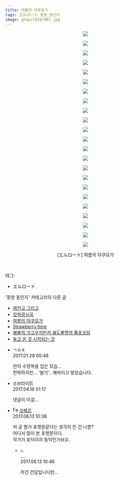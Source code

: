 ```yaml
---
title: 여름의 야쿠모가
tags: エルロード 동방_동인지
image: ghap/1924/001.jpg
---
```

<div class="article">
<p style="text-align: center; clear: none; float: none;"><img src="{{ site.nasurl }}/ghap/1924/001.jpg"/></p>
<p style="text-align: center; clear: none; float: none;"><img src="{{ site.nasurl }}/ghap/1924/002.jpg"/></p>
<p style="text-align: center; clear: none; float: none;"><img src="{{ site.nasurl }}/ghap/1924/003.jpg"/></p>
<p style="text-align: center; clear: none; float: none;"><img src="{{ site.nasurl }}/ghap/1924/004.jpg"/></p>
<p style="text-align: center; clear: none; float: none;"><img src="{{ site.nasurl }}/ghap/1924/005.jpg"/></p>
<p style="text-align: center; clear: none; float: none;"><img src="{{ site.nasurl }}/ghap/1924/006.jpg"/></p>
<p style="text-align: center; clear: none; float: none;"><img src="{{ site.nasurl }}/ghap/1924/007.jpg"/></p>
<p style="text-align: center; clear: none; float: none;"><img src="{{ site.nasurl }}/ghap/1924/008.jpg"/></p>
<p style="text-align: center; clear: none; float: none;"><img src="{{ site.nasurl }}/ghap/1924/009.jpg"/></p>
<p style="text-align: center; clear: none; float: none;"><img src="{{ site.nasurl }}/ghap/1924/010.jpg"/></p>
<p style="text-align: center; clear: none; float: none;"><img src="{{ site.nasurl }}/ghap/1924/011.jpg"/></p>
<p style="text-align: center; clear: none; float: none;"><img src="{{ site.nasurl }}/ghap/1924/012.jpg"/></p>
<p style="text-align: center; clear: none; float: none;"><img src="{{ site.nasurl }}/ghap/1924/013.jpg"/></p>
<p style="text-align: center; clear: none; float: none;"><img src="{{ site.nasurl }}/ghap/1924/014.jpg"/></p>
<p style="text-align: center; clear: none; float: none;"><img src="{{ site.nasurl }}/ghap/1924/015.jpg"/></p>
<p style="text-align: center; clear: none; float: none;"><img src="{{ site.nasurl }}/ghap/1924/016.jpg"/></p>
<p style="text-align: center; clear: none; float: none;"><img src="{{ site.nasurl }}/ghap/1924/017.jpg"/></p>
<p style="text-align: center; clear: none; float: none;"><img src="{{ site.nasurl }}/ghap/1924/018.jpg"/></p>
<p style="text-align: center; clear: none; float: none;"><img src="{{ site.nasurl }}/ghap/1924/019.jpg"/></p>
<p style="text-align: center; clear: none; float: none;"><img src="{{ site.nasurl }}/ghap/1924/020.jpg"/></p>
<p style="text-align: center; clear: none; float: none;"><img src="{{ site.nasurl }}/ghap/1924/021.jpg"/></p>
<p style="text-align: center; clear: none; float: none;"><img src="{{ site.nasurl }}/ghap/1924/022.jpg"/></p>
<p style="text-align: center; clear: none; float: none;"><img src="{{ site.nasurl }}/ghap/1924/023.jpg"/></p>
<p style="text-align: center; clear: none; float: none;">[エルロード] 여름의 야쿠모가</p>
<p><br/></p>
</div><div class="tagTrail">
<p>태그: </p>
<ul>
<li>エルロード</li>
</ul>
</div><div class="another">
<p>'동방 동인지' 카테고리의 다른 글</p>
<ul>
<li><a href="/2016-08-31-ghap_1927">껴안고 그리고</a></li>
<li><a href="/2016-08-31-ghap_1926">캇파광시곡</a></li>
<li><a href="/2016-08-30-ghap_1924">여름의 야쿠모가</a></li>
<li><a href="/2016-08-30-ghap_1923">Strawberry time</a></li>
<li><a href="/2016-08-30-ghap_1922">폐불의 가고우지탄키 궤도불명의 폼포코링</a></li>
<li><a href="/2016-08-30-ghap_1921">놓고 온 것 시작되는 것</a></li>
</ul>
</div><div class="cb_module cb_fluid">
<div class="cb_wrt cb_profile">
<div class="comment">
<ul>
<li class="cb_thumb_off" id="comment14902093">
<div class="cb_comment_area">
<div class="cb_info_area">
<div class="cb_section">
<span class="cb_nick_name">ㄱㅁㅎ</span>
</div>
<div class="cb_section">
<span class="cb_date">2017.01.29 00:48 </span>
</div>
</div>
<div class="cb_dsc_comment">
<p class="cb_dsc">
											란이 수영복을 입은 모습...<br/>
천박하지만... '발기'.. 해버리고 말았습니다.
										</p>
</div>
</div></li>
<li class="cb_thumb_off" id="comment14967551">
<div class="cb_comment_area">
<div class="cb_info_area">
<div class="cb_section">
<span class="cb_nick_name">소브라이트</span>
</div>
<div class="cb_section">
<span class="cb_date">2017.04.18 01:17 </span>
</div>
</div>
<div class="cb_dsc_comment">
<p class="cb_dsc">
											댓글이 이걸...<br/>
</p>
</div>
</div></li>
<li class="cb_thumb_off" id="comment15012542">
<div class="cb_comment_area">
<div class="cb_info_area">
<div class="cb_section">
<span class="cb_nick_name"><img alt="Favicon of http://blog.naver.com/berpo77/221020138237" height="16" onerror="this.onerror=null;this.parentNode.removeChild(this)" src="http://blog.naver.com/favicon.ico" width="16"/> <a href="http://blog.naver.com/berpo77/221020138237" onclick="return openLinkInNewWindow(this)">코페르</a></span>
</div>
<div class="cb_section">
<span class="cb_date">2017.06.13 10:36 </span>
</div>
</div>
<div class="cb_dsc_comment">
<p class="cb_dsc">
											저 공 뭔가 포켓몬같다는 생각이 든 건 나뿐? <br/>
어디서 많이 본 포켓몬이다.<br/>
작가가 포덕이자 동덕인가보오. 
										</p>
</div>
<ul>
<li class="cb_thumb_off" id="comment15012551">
<span class="cb_bu_subnode">ㄴ</span>
<div class="cb_comment_area">
<div class="cb_info_area">
<div class="cb_section">
<span class="cb_nick_name">....</span>
</div>
<div class="cb_section">
<span class="cb_date">2017.06.13 10:46 </span>
</div>
</div>
<div class="cb_dsc_comment">
<p class="cb_dsc">
																저건 건담입니다만...
															</p>
</div>
</div>
</li>
</ul>
</div></li>
</ul>
</div>
</div><!-- commentList close -->
</div>